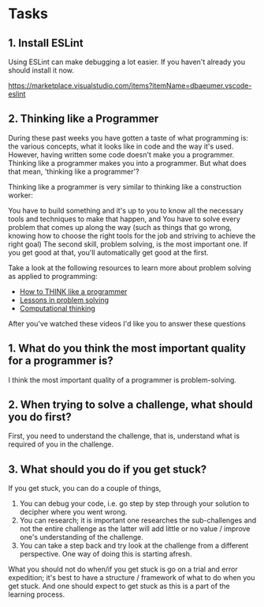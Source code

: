 # Tasks

## 1. Install ESLint

Using ESLint can make debugging a lot easier. If you haven't already you should install it now.

https://marketplace.visualstudio.com/items?itemName=dbaeumer.vscode-eslint

## 2. Thinking like a Programmer

During these past weeks you have gotten a taste of what programming is: the various concepts, what it looks like in code and the way it's used. However, having written some code doesn't make you a programmer. Thinking like a programmer makes you into a programmer. But what does that mean, 'thinking like a programmer'?

Thinking like a programmer is very similar to thinking like a construction worker:

You have to build something and it's up to you to know all the necessary tools and techniques to make that happen, and
You have to solve every problem that comes up along the way (such as things that go wrong, knowing how to choose the right tools for the job and striving to achieve the right goal)
The second skill, problem solving, is the most important one. If you get good at that, you'll automatically get good at the first.

Take a look at the following resources to learn more about problem solving as applied to programming:

- [How to THINK like a programmer](https://www.youtube.com/watch?v=NNazO2tMHno)
- [Lessons in problem solving](https://www.freecodecamp.org/news/how-to-think-like-a-programmer-lessons-in-problem-solving-d1d8bf1de7d2/)
- [Computational thinking](https://www.youtube.com/watch?v=qbnTZCj0ugI)

After you've watched these videos I'd like you to answer these questions

## 1. What do you think the most important quality for a programmer is?

<!-- Write your answer here --> I think the most important quality of a programmer is problem-solving.

## 2. When trying to solve a challenge, what should you do first?

<!-- Write your answer here --> First, you need to understand the challenge, that is, understand what is required of you in the challenge.

## 3. What should you do if you get stuck?

<!-- Write your answer here --> If you get stuck, you can do a couple of things,

1. You can debug your code, i.e. go step by step through your solution to decipher where you went wrong.
2. You can research; it is important one researches the sub-challenges and not the entire challenge as the latter will add little or no value / improve one's understanding of the challenge.
3. You can take a step back and try look at the challenge from a different perspective. One way of doing this is starting afresh.

What you should not do when/if you get stuck is go on a trial and error expedition; it's best to have a structure / framework of what to do when you get stuck. And one should expect to get stuck as this is a part of the learning process.
